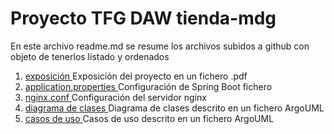 # Proyecto TFG DAW tienda-mdg

En este archivo readme.md se resume los archivos subidos a github con objeto de tenerlos listado y ordenados

1. [exposición             ](tienda-mdg-exposicion-v20.pdf) Exposición del proyecto en un fichero .pdf 
3. [application.properties ](aplication.properties.tienda-mdg.txt) Configuración de Spring Boot fichero 
4. [nginx.conf             ](nginx.conf.tienda-mdg.txt) Configuración del servidor nginx 
5. [diagrama de clases     ](tienda-mdg-diagrama-de-clase.zargo) Diagrama de clases descrito en un fichero ArgoUML 
7. [casos de uso           ](tienda-mdg-diagrama-casos-de-uso-v4.zargo) Casos de uso descrito en un fichero ArgoUML 



